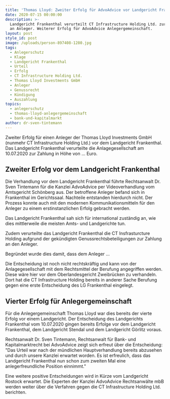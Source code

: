 ```yaml
---
title: 'Thomas Lloyd: Zweiter Erfolg für AdvoAdvice vor Landgericht Frankenthal'
date: 2020-07-15 00:00:00
description: >-
  Landgericht Frankenthal verurteilt CT Infrastructure Holding Ltd. zur Zahlung
  an Anleger. Weiterer Erfolg für AdvoAdvice Anlegergemeinschaft.
layout: post
style_id: post
image: /uploads/person-897408-1280.jpg
tags:
  - Anlegerschutz
  - Klage
  - Landgericht Frankenthal
  - Urteil
  - Erfolg
  - CT Infrastructure Holding Ltd.
  - Thomas Lloyd Investments GmbH
  - Anleger
  - Genussrecht
  - Kündigung
  - Auszahlung
topics:
  - anlegerschutz
  - thomas-lloyd-anlegergemeinschaft
  - bank-und-kapitalmarkt
author: dr-sven-tintemann
---
```


Zweiter Erfolg für einen Anleger der Thomas Lloyd Investments GmbH (nunmehr CT Infrastructure Holding Ltd.) vor dem Landgericht Frankenthal. Das Landgericht Frankenthal verurteilte die Anlagegesellschaft am 10.07.2020 zur Zahlung in Höhe von … Euro.&nbsp;

## Zweiter Erfolg vor dem Landgericht Frankenthal

Die Verhandlung vor dem Landgericht Frankenthal führte Rechtsanwalt Dr. Sven Tintemann für die Kanzlei AdvoAdvice per Videoverhandlung vom Amtsgericht Schönberg aus. Der betroffene Anleger befand sich in Frankenthal im Gerichtssaal. Nachteile entstanden hierdurch nicht. Der Prozess konnte auch mit den modernen Kommunikationsmitteln für den Anleger zu einem erstinstanzlichen Erfolg gebracht werden.&nbsp;

Das Landgericht Frankenthal sah sich für international zuständig an, wie dies mittlerweile die meisten Amts- und Landgerichte tun.&nbsp;

Zudem verurteilte das Landgericht Frankenthal die CT Insfrasturcture Holding aufgrund der gekündigten Genussrechtsbeteiligungen zur Zahlung an den Anleger.

Begründet wurde dies damit, dass dem Anleger …

Die Entscheidung ist noch nicht rechtskräftig und kann von der Anlagegesellschaft mit dem Rechtsmittel der Berufung angegriffen werden. Diese wäre hier vor dem Oberlandesgericht Zweibrücken zu verhandeln. Dort hat die CT Infrastructure Holding bereits in anderer Sache Berufung gegen eine erste Entscheidung des LG Frankenthal eingelegt.&nbsp;

## Vierter Erfolg für Anlegergemeinschaft

Für die Anlegergemeinschaft Thomas Lloyd war dies bereits der vierte Erfolg vor einem Landgericht. Der Entscheidung des Landgerichts Frankenthal vom 10.07.2020 gingen bereits Erfolge vor dem Landgericht Frankenthal, dem Landgericht Stendal und dem Landgericht Görlitz voraus.&nbsp;

Rechtsanwalt Dr. Sven Tintemann, Rechtsanwalt für Bank- und Kapitalmarktrecht bei AdvoAdvice zeigt sich erfreut über die Entscheidung: "Das Urteil war nach der mündlichen Hauptverhandlung bereits abzusehen und durch unsere Kanzlei erwartet worden. Es ist erfreulich, dass das Landgericht Frankenthal nun schon zum zweiten Mal eine anlegerfreundliche Position einnimmt."

Eine weitere positive Entscheidungen wird in Kürze vom Landgericht Rostock erwartet. Die Experten der Kanzlei AdvoAdvice Rechtsanwälte mbB werden weiter über die Verfahren gegen die CT Infrastructure Holding Ltd. berichten.&nbsp;